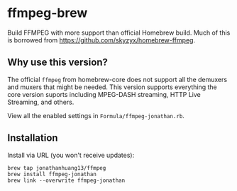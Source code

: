 # ffmpeg-brew

Build FFMPEG with more support than official Homebrew build. Much of this is borrowed from https://github.com/skyzyx/homebrew-ffmpeg.

## Why use this version?

The official `ffmpeg` from homebrew-core does not support all the demuxers and muxers that might be needed. This version supports everything the core version suports including MPEG-DASH streaming, HTTP Live Streaming, and others. 

View all the enabled settings in `Formula/ffmpeg-jonathan.rb`.

## Installation

Install via URL (you won't receive updates):
```
brew tap jonathanhuang13/ffmpeg
brew install ffmpeg-jonathan
brew link --overwrite ffmpeg-jonathan
```
